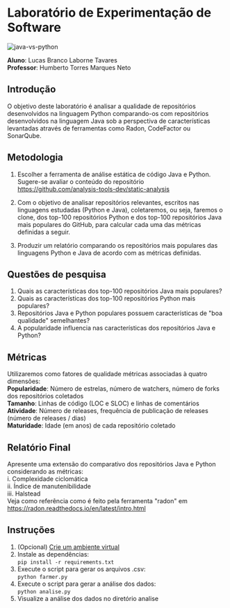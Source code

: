 # Laboratório de Experimentação de Software

![java-vs-python](https://user-images.githubusercontent.com/34322384/94696600-9984af80-030d-11eb-8976-a2eaae081d3c.png)

**Aluno**: Lucas Branco Laborne Tavares  
**Professor**: Humberto Torres Marques Neto

## Introdução

O objetivo deste laboratório é analisar a qualidade de repositórios desenvolvidos na linguagem Python comparando-os com repositórios desenvolvidos na linguagem Java sob a perspectiva de características levantadas através de ferramentas como Radon, CodeFactor ou SonarQube.

## Metodologia

1. Escolher a ferramenta de análise estática de código Java e Python.  
Sugere-se avaliar o conteúdo do repositório  
https://github.com/analysis-tools-dev/static-analysis  

2. Com o objetivo de analisar repositórios relevantes, escritos nas linguagens estudadas (Python e Java), coletaremos, ou seja, faremos o clone, dos top-100 repositórios Python e dos top-100 repositórios Java mais populares do GitHub, para calcular cada uma das métricas definidas a seguir.  

3. Produzir um relatório comparando os repositórios mais populares das linguagens Python e Java de acordo com as métricas definidas.

## Questões de pesquisa
1. Quais as características dos top-100 repositórios Java mais populares?
2. Quais as características dos top-100 repositórios Python mais populares?
3. Repositórios Java e Python populares possuem características de "boa qualidade" semelhantes?
4. A popularidade influencia nas características dos repositórios Java e Python?

## Métricas
Utilizaremos como fatores de qualidade métricas associadas à quatro dimensões:  
**Popularidade**: Número de estrelas, número de watchers, número de forks dos repositórios coletados  
**Tamanho**: Linhas de código (LOC e SLOC) e linhas de comentários  
**Atividade**: Número de releases, frequência de publicação de releases (número de releases / dias)  
**Maturidade**: Idade (em anos) de cada repositório coletado  

## Relatório Final
Apresente uma extensão do comparativo dos repositórios Java e Python considerando as métricas:  
i. Complexidade ciclomática  
ii. Índice de manutenibilidade  
iii. Halstead  
Veja como referência como é feito pela ferramenta "radon" em https://radon.readthedocs.io/en/latest/intro.html

## Instruções
1. (Opcional) [Crie um ambiente virtual](https://docs.python.org/3/library/venv.html)  
2. Instale as dependências:  
```pip install -r requirements.txt```  
3. Execute o script para gerar os arquivos .csv:  
```python farmer.py```
4. Execute o script para gerar a análise dos dados:  
```python analise.py```
5. Visualize a análise dos dados no diretório analise
